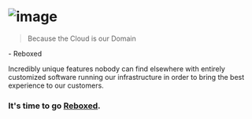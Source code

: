 # ![image](https://github.com/user-attachments/assets/33408bae-f7ea-4a0d-aac2-e524859af957)

> Because the Cloud is our Domain

\- Reboxed

Incredibly unique features nobody can find elsewhere with entirely customized software running our infrastructure in order to bring the best experience to our customers.

### It's time to go [Reboxed](https://rebxd.com).
